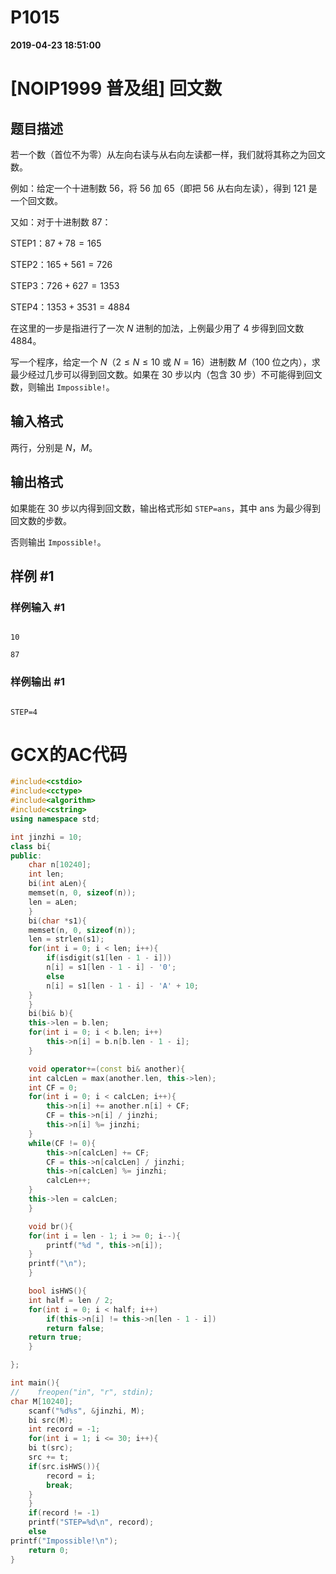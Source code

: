
# P1015

**2019-04-23 18:51:00**
    
# [NOIP1999 普及组] 回文数

## 题目描述

若一个数（首位不为零）从左向右读与从右向左读都一样，我们就将其称之为回文数。

例如：给定一个十进制数 $56$，将 $56$ 加 $65$（即把 $56$ 从右向左读），得到 $121$ 是一个回文数。

又如：对于十进制数 $87$：

STEP1：$87+78=165$  
STEP2：$165+561=726$  
STEP3：$726+627=1353$   
STEP4：$1353+3531=4884$  

在这里的一步是指进行了一次 $N$ 进制的加法，上例最少用了 $4$ 步得到回文数 $4884$。

写一个程序，给定一个 $N$（$2 \le N \le 10$ 或 $N=16$）进制数 $M$（$100$ 位之内），求最少经过几步可以得到回文数。如果在 $30$ 步以内（包含 $30$ 步）不可能得到回文数，则输出 `Impossible!`。

## 输入格式

两行，分别是 $N$，$M$。

## 输出格式

如果能在 $30$ 步以内得到回文数，输出格式形如 `STEP=ans`，其中 $\text{ans}$ 为最少得到回文数的步数。

否则输出 `Impossible!`。

## 样例 #1

### 样例输入 #1

```
10
87
```

### 样例输出 #1

```
STEP=4
```

# GCX的AC代码
```cpp
#include<cstdio>
#include<cctype>
#include<algorithm>
#include<cstring>
using namespace std;

int jinzhi = 10;
class bi{
public:
    char n[10240];
    int len;
    bi(int aLen){
	memset(n, 0, sizeof(n));
	len = aLen;
    }
    bi(char *s1){
	memset(n, 0, sizeof(n));	
	len = strlen(s1);
	for(int i = 0; i < len; i++){
	    if(isdigit(s1[len - 1 - i]))
		n[i] = s1[len - 1 - i] - '0';
	    else
		n[i] = s1[len - 1 - i] - 'A' + 10;
	}
    }
    bi(bi& b){
	this->len = b.len;
	for(int i = 0; i < b.len; i++)
	    this->n[i] = b.n[b.len - 1 - i];
    }

    void operator+=(const bi& another){
	int calcLen = max(another.len, this->len);
	int CF = 0;
	for(int i = 0; i < calcLen; i++){
	    this->n[i] += another.n[i] + CF;
	    CF = this->n[i] / jinzhi;
	    this->n[i] %= jinzhi;
	}
	while(CF != 0){
	    this->n[calcLen] += CF;
	    CF = this->n[calcLen] / jinzhi;
	    this->n[calcLen] %= jinzhi;
	    calcLen++;
	}
	this->len = calcLen;
    }

    void br(){
	for(int i = len - 1; i >= 0; i--){
	    printf("%d ", this->n[i]);
	}
	printf("\n");
    }

    bool isHWS(){
	int half = len / 2;
	for(int i = 0; i < half; i++)
	    if(this->n[i] != this->n[len - 1 - i])
		return false;
	return true;
    }

};

int main(){
//    freopen("in", "r", stdin);
char M[10240];
    scanf("%d%s", &jinzhi, M);
    bi src(M);
    int record = -1;
    for(int i = 1; i <= 30; i++){
	bi t(src);
	src += t;
	if(src.isHWS()){
	    record = i;
	    break;
	}
    }
    if(record != -1)
	printf("STEP=%d\n", record);
    else
printf("Impossible!\n");
    return 0;
}

```

